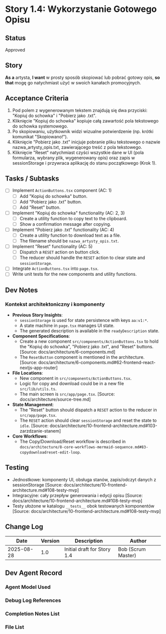 # <!-- Powered by BMAD™ Core -->

# Story 1.4: Wykorzystanie Gotowego Opisu

## Status

Approved

## Story

**As a** artysta,
**I want** w prosty sposób skopiować lub pobrać gotowy opis,
**so that** mogę go natychmiast użyć w swoich kanałach promocyjnych.

## Acceptance Criteria

1. Pod polem z wygenerowanym tekstem znajdują się dwa przyciski: "Kopiuj do schowka" i "Pobierz jako .txt".
2. Kliknięcie "Kopiuj do schowka" kopiuje całą zawartość pola tekstowego do schowka systemowego.
3. Po skopiowaniu, użytkownik widzi wizualne potwierdzenie (np. krótki komunikat "Skopiowano!").
4. Kliknięcie "Pobierz jako .txt" inicjuje pobranie pliku tekstowego o nazwie nazwa_artysty_opis.txt, zawierającego treść z pola tekstowego.
5. Kliknięcie "Reset" natychmiast czyści wszystkie dane w UI (pola formularza, wybrany plik, wygenerowany opis) oraz zapis w sessionStorage i przywraca aplikację do stanu początkowego (Krok 1).

## Tasks / Subtasks

- [ ] Implement `ActionButtons.tsx` component (AC: 1)
  - [ ] Add "Kopiuj do schowka" button.
  - [ ] Add "Pobierz jako .txt" button.
  - [ ] Add "Reset" button.
- [ ] Implement "Kopiuj do schowka" functionality (AC: 2, 3)
  - [ ] Create a utility function to copy text to the clipboard.
  - [ ] Show a confirmation message after copying.
- [ ] Implement "Pobierz jako .txt" functionality (AC: 4)
  - [ ] Create a utility function to download text as a file.
  - [ ] The filename should be `nazwa_artysty_opis.txt`.
- [ ] Implement "Reset" functionality (AC: 5)
  - [ ] Dispatch a `RESET` action on button click.
  - [ ] The reducer should handle the `RESET` action to clear state and `sessionStorage`.
- [ ] Integrate `ActionButtons.tsx` into `page.tsx`.
- [ ] Write unit tests for the new components and utility functions.

## Dev Notes

### Kontekst architektoniczny i komponenty

- **Previous Story Insights**:
  - `sessionStorage` is used for state persistence with keys `aa:v1:*`.
  - A state machine in `page.tsx` manages UI state.
  - The generated description is available in the `readyDescription` state.
- **Component Specifications**:
  - Create a new component `src/components/ActionButtons.tsx` to hold the "Kopiuj do schowka", "Pobierz jako .txt", and "Reset" buttons. [Source: docs/architecture/6-components.md]
  - The `ResetButton` component is mentioned in the architecture. [Source: docs/architecture/6-components.md#62-frontend-react-nextjs-app-router]
- **File Locations**:
  - New component in `src/components/ActionButtons.tsx`.
  - Logic for copy and download could be in a new file `src/lib/utils.ts`.
  - The main screen is `src/app/page.tsx`. [Source: docs/architecture/source-tree.md]
- **State Management**:
  - The "Reset" button should dispatch a `RESET` action to the reducer in `src/app/page.tsx`.
  - The `RESET` action should clear `sessionStorage` and reset the state to `idle`. [Source: docs/architecture/10-frontend-architecture.md#103-zarzdzanie-stanem]
- **Core Workflows**:
  - The Copy/Download/Reset workflow is described in `docs/architecture/8-core-workflows-mermaid-sequence.md#83-copydownloadreset-edit-loop`.

## Testing

- Jednostkowe: komponenty UI, obsługa stanów, zapis/odczyt danych z sessionStorage [Source: docs/architecture/10-frontend-architecture.md#108-testy-mvp]
- Integracyjne: cały przepływ generowania i edycji opisu [Source: docs/architecture/10-frontend-architecture.md#108-testy-mvp]
- Testy ułożone w katalogu `__tests__` obok testowanych komponentów [Source: docs/architecture/10-frontend-architecture.md#108-testy-mvp]

## Change Log

| Date       | Version | Description                 | Author             |
| ---------- | ------- | --------------------------- | ------------------ |
| 2025-08-28 | 1.0     | Initial draft for Story 1.4 | Bob (Scrum Master) |

## Dev Agent Record

### Agent Model Used

### Debug Log References

### Completion Notes List

### File List

